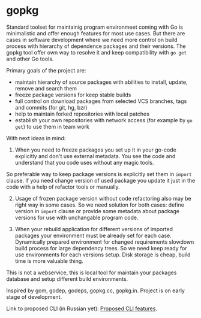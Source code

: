 gopkg
=====

Standard toolset for maintainig program environmeet coming with Go
is minimalistic and offer enough features for most use cases. But
there are cases in software development where we need more control
on build process with hierarchy of dependence packages and their
versions. The gopkg tool offer own way to resolve it and keep
compatibility with `go get` and other Go tools.

Primary goals of the project are:

* maintain hierarchy of source packages with abilities to install, update, remove and search them
* freeze package versions for keep stable builds
* full control on download packages from selected VCS branches, tags and commits (for git, hg, bzr)
* help to maintain forked repositories with local patches
* establish your own repositories with network access (for example by `go get`) to use them in team work

With next ideas in mind:

1. When you need to freeze packages you set up it in your go-code explicitly and don't use
  external metadata. You see the code and understand that you code uses without any magic tools.

  So preferable way to keep package versions is explicitly set them in `import` clause.
  If you need change version of used package you update it just in the code
  with a help of refactor tools or manually.

2. Usage of frozen package version without code refactoring also may be right way
  in some cases. So we need solution for both cases: define version in `import` clause or
  provide some metadata about package versions for use with unchangable program code.

3. When your rebuild application for different versions of imported packages your environment
  must be already set for each case. Dynamically prepared environment for changed requirements
  slowdown build process for large dependency trees. So we need keep ready for use environments
  for each versions setup. Disk storage is cheap, build time is more valuable thing.

This is not a webservice, this is local tool for maintain your packages database and setup
different build environments.

Inspired by gom, godep, godeps, gopkg.cc, gopkg.in. Project is on early stage of development.

Link to proposed CLI (in Russian yet): [Proposed CLI features](CLI.ru.md).
